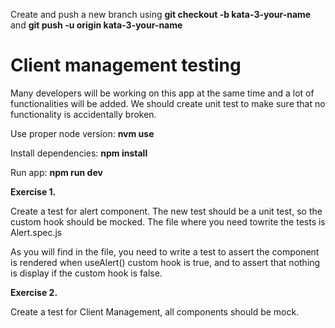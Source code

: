 Create and push a new branch using **git checkout -b kata-3-your-name** and **git push -u origin kata-3-your-name**

# **Client management testing**
Many developers will be working on this app at the same time and a lot of functionalities will be added. We should create unit test to make sure that no functionality is accidentally broken.


Use proper node version: **nvm use**

Install dependencies: **npm install**

Run app: **npm run dev**

**Exercise 1.**

Create a test for alert component. The new test should be a unit test, so the custom hook should be mocked. The file where you need towrite the tests is Alert.spec.js

As you will find in the file, you need to write a test to assert the component is rendered when useAlert() custom hook is true, and to assert that nothing is display if the custom hook is false.


**Exercise 2.**

Create a test for Client Management, all components should be mock.
